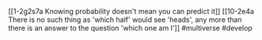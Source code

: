 [[1-2g2s7a Knowing probability doesn't mean you can predict it]] 
[[10-2e4a There is no such thing as 'which half' would see 'heads', any more than there is an answer to the question 'which one am I']]
#multiverse #develop 
